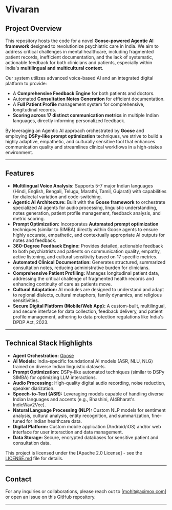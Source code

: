 # Vivaran

## Project Overview

This repository hosts the code for a novel **Goose-powered Agentic AI framework** designed to revolutionize psychiatric care in India. We aim to address critical challenges in mental healthcare, including fragmented patient records, inefficient documentation, and the lack of systematic, actionable feedback for both clinicians and patients, especially within India's **multilingual and multicultural context**.

Our system utilizes advanced voice-based AI and an integrated digital platform to provide:

  * A **Comprehensive Feedback Engine** for both patients and doctors.
  * Automated **Consultation Notes Generation** for efficient documentation.
  * A **Full Patient Profile** management system for comprehensive, longitudinal records.
  * **Scoring across 17 distinct communication metrics** in multiple Indian languages, directly informing personalized feedback.

By leveraging an Agentic AI approach orchestrated by **Goose** and employing **DSPy-like prompt optimization** techniques, we strive to build a highly adaptive, empathetic, and culturally sensitive tool that enhances communication quality and streamlines clinical workflows in a high-stakes environment.

-----

## Features

  * **Multilingual Voice Analysis:** Supports 5-7 major Indian languages (Hindi, English, Bengali, Telugu, Marathi, Tamil, Gujarati) with capabilities for dialectal variation and code-switching.
  * **Agentic AI Architecture:** Built with the **Goose framework** to orchestrate specialized AI agents for audio processing, linguistic understanding, notes generation, patient profile management, feedback analysis, and metric scoring.
  * **Prompt Optimization:** Incorporates **Automated prompt optimization** techniques (similar to SIMBA) directly within Goose agents to ensure highly accurate, empathetic, and contextually appropriate AI outputs for notes and feedback.
  * **360-Degree Feedback Engine:** Provides detailed, actionable feedback to both psychiatrists and patients on communication quality, empathy, active listening, and cultural sensitivity based on 17 specific metrics.
  * **Automated Clinical Documentation:** Generates structured, summarized consultation notes, reducing administrative burden for clinicians.
  * **Comprehensive Patient Profiling:** Manages longitudinal patient data, addressing the critical challenge of fragmented health records and enhancing continuity of care as patients move.
  * **Cultural Adaptation:** AI modules are designed to understand and adapt to regional dialects, cultural metaphors, family dynamics, and religious sensitivities.
  * **Secure Digital Platform (Mobile/Web App):** A custom-built, multilingual, and secure interface for data collection, feedback delivery, and patient profile management, adhering to data protection regulations like India's DPDP Act, 2023.

-----

## Technical Stack Highlights

  * **Agent Orchestration:** [Goose](https://github.com/block/goose)
  * **AI Models:** India-specific foundational AI models (ASR, NLU, NLG) trained on diverse Indian linguistic datasets.
  * **Prompt Optimization:** DSPy-like automated techniques (similar to DSPy SIMBA) for optimizing LLM interactions.
  * **Audio Processing:** High-quality digital audio recording, noise reduction, speaker diarization.
  * **Speech-to-Text (ASR):** Leveraging models capable of handling diverse Indian languages and accents (e.g., Bhashini, AI4Bharat's IndicWav2Vec).
  * **Natural Language Processing (NLP):** Custom NLP models for sentiment analysis, cultural analysis, entity recognition, and summarization, fine-tuned for Indian healthcare data.
  * **Digital Platform:** Custom mobile application (Android/iOS) and/or web interface for user interaction and data management.
  * **Data Storage:** Secure, encrypted databases for sensitive patient and consultation data.

This project is licensed under the [Apache 2.0 License] - see the [LICENSE.md](LICENSE.md) file for details.

-----

## Contact

For any inquiries or collaborations, please reach out to [mohit@aximox.com] or open an issue on this GitHub repository.

-----
